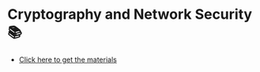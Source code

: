 # Cryptography and Network Security 📚
- [Click here to get the materials](https://drive.google.com/drive/folders/1Zs3C1wmpAVB8PhY_obqrw50wdsMJo5GF?usp=sharing)
